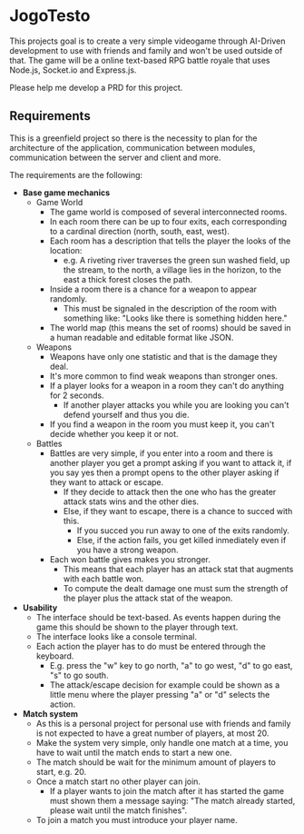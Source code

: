 # JogoTesto
This projects goal is to create a very simple videogame through AI-Driven development to use with friends and family and won't be used outside of that. The game will be a online text-based RPG battle royale that uses Node.js, Socket.io and Express.js.

Please help me develop a PRD for this project.

## Requirements
This is a greenfield project so there is the necessity to plan for the architecture of the application, communication between modules, communication between the server and client and more.

The requirements are the following:
- **Base game mechanics**
	- Game World
		- The game world is composed of several interconnected rooms.
		- In each room there can be up to four exits, each corresponding to a cardinal direction (north, south, east, west).
		- Each room has a description that tells the player the looks of the location:
			- e.g. A riveting river traverses the green sun washed field, up the stream, to the north, a village lies in the horizon, to the east a thick forest closes the path.
		- Inside a room there is a chance for a weapon to appear randomly.
			- This must be signaled in the description of the room with something like: "Looks like there is something hidden here."
		- The world map (this means the set of rooms) should be saved in a human readable and editable format like JSON.
	- Weapons
		- Weapons have only one statistic and that is the damage they deal.
		- It's more common to find weak weapons than stronger ones.
		- If a player looks for a weapon in a room they can't do anything for 2 seconds.
			- If another player attacks you while you are looking you can't defend yourself and thus you die.
		- If you find a weapon in the room you must keep it, you can't decide whether you keep it or not.
	- Battles
		- Battles are very simple, if you enter into a room and there is another player you get a prompt asking if you want to attack it, if you say yes then a prompt opens to the other player asking if they want to attack or escape.
			- If they decide to attack then the one who has the greater attack stats wins and the other dies.
			- Else, if they want to escape, there is a chance to succed with this.
				- If you succed you run away to one of the exits randomly.
				- Else, if the action fails, you get killed inmediately even if you have a strong weapon.
		- Each won battle gives makes you stronger.
			- This means that each player has an attack stat that augments with each battle won.
			- To compute the dealt damage one must sum the strength of the player plus the attack stat of the weapon.
- **Usability**
	- The interface should be text-based. As events happen during the game this should be shown to the player through text.
	- The interface looks like a console terminal.
	- Each action the player has to do must be entered through the keyboard.
		- E.g. press the "w" key to go north, "a" to go west, "d" to go east, "s" to go south.
		- The attack/escape decision for example could be shown as a little menu where the player pressing "a" or "d" selects the action.
- **Match system**
	- As this is a personal project for personal use with friends and family is not expected to have a great number of players, at most 20.
	- Make the system very simple, only handle one match at a time, you have to wait until the match ends to start a new one.
	- The match should be wait for the minimum amount of players to start, e.g. 20.
	- Once a match start no other player can join.
		- If a player wants to join the match after it has started the game must shown them a message saying: "The match already started, please wait until the match finishes".
	- To join a match you must introduce your player name.
